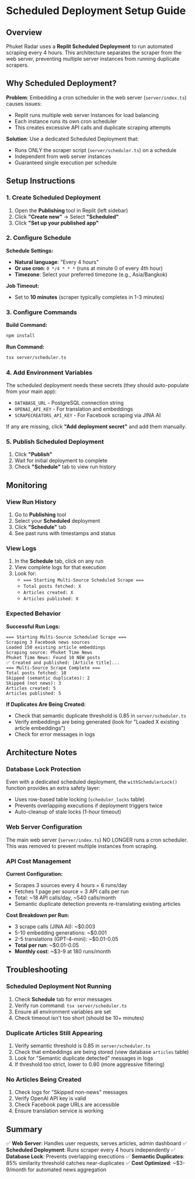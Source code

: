 # Scheduled Deployment Setup Guide

## Overview

Phuket Radar uses a **Replit Scheduled Deployment** to run automated scraping every 4 hours. This architecture separates the scraper from the web server, preventing multiple server instances from running duplicate scrapers.

## Why Scheduled Deployment?

**Problem**: Embedding a cron scheduler in the web server (`server/index.ts`) causes issues:
- Replit runs multiple web server instances for load balancing
- Each instance runs its own cron scheduler
- This creates excessive API calls and duplicate scraping attempts

**Solution**: Use a dedicated Scheduled Deployment that:
- Runs ONLY the scraper script (`server/scheduler.ts`) on a schedule
- Independent from web server instances
- Guaranteed single execution per schedule

## Setup Instructions

### 1. Create Scheduled Deployment

1. Open the **Publishing** tool in Replit (left sidebar)
2. Click **"Create new"** → Select **"Scheduled"**
3. Click **"Set up your published app"**

### 2. Configure Schedule

**Schedule Settings:**
- **Natural language**: "Every 4 hours"
- **Or use cron**: `0 */4 * * *` (runs at minute 0 of every 4th hour)
- **Timezone**: Select your preferred timezone (e.g., Asia/Bangkok)

**Job Timeout:**
- Set to **10 minutes** (scraper typically completes in 1-3 minutes)

### 3. Configure Commands

**Build Command:**
```bash
npm install
```

**Run Command:**
```bash
tsx server/scheduler.ts
```

### 4. Add Environment Variables

The scheduled deployment needs these secrets (they should auto-populate from your main app):

- `DATABASE_URL` - PostgreSQL connection string
- `OPENAI_API_KEY` - For translation and embeddings
- `SCRAPECREATORS_API_KEY` - For Facebook scraping via JINA AI

If any are missing, click **"Add deployment secret"** and add them manually.

### 5. Publish Scheduled Deployment

1. Click **"Publish"**
2. Wait for initial deployment to complete
3. Check **"Schedule"** tab to view run history

## Monitoring

### View Run History
1. Go to **Publishing** tool
2. Select your **Scheduled** deployment
3. Click **"Schedule"** tab
4. See past runs with timestamps and status

### View Logs
1. In the **Schedule** tab, click on any run
2. View complete logs for that execution
3. Look for:
   - `=== Starting Multi-Source Scheduled Scrape ===`
   - `Total posts fetched: X`
   - `Articles created: X`
   - `Articles published: X`

### Expected Behavior

**Successful Run Logs:**
```
=== Starting Multi-Source Scheduled Scrape ===
Scraping 3 Facebook news sources
Loaded 150 existing article embeddings
Scraping source: Phuket Time News
Phuket Time News: Found 10 NEW posts
✅ Created and published: [Article title]...
=== Multi-Source Scrape Complete ===
Total posts fetched: 10
Skipped (semantic duplicates): 2
Skipped (not news): 3
Articles created: 5
Articles published: 5
```

**If Duplicates Are Being Created:**
- Check that semantic duplicate threshold is 0.85 in `server/scheduler.ts`
- Verify embeddings are being generated (look for "Loaded X existing article embeddings")
- Check for error messages in logs

## Architecture Notes

### Database Lock Protection

Even with a dedicated scheduled deployment, the `withSchedulerLock()` function provides an extra safety layer:

- Uses row-based table locking (`scheduler_locks` table)
- Prevents overlapping executions if deployment triggers twice
- Auto-cleanup of stale locks (1-hour timeout)

### Web Server Configuration

The main web server (`server/index.ts`) NO LONGER runs a cron scheduler. This was removed to prevent multiple instances from scraping.

### API Cost Management

**Current Configuration:**
- Scrapes 3 sources every 4 hours = 6 runs/day
- Fetches 1 page per source = 3 API calls per run
- Total: ~18 API calls/day, ~540 calls/month
- Semantic duplicate detection prevents re-translating existing articles

**Cost Breakdown per Run:**
- 3 scrape calls (JINA AI): ~$0.003
- 5-10 embedding generations: ~$0.001
- 2-5 translations (GPT-4-mini): ~$0.01-0.05
- **Total per run**: ~$0.01-0.05
- **Monthly cost**: ~$3-9 at 180 runs/month

## Troubleshooting

### Scheduled Deployment Not Running

1. Check **Schedule** tab for error messages
2. Verify run command: `tsx server/scheduler.ts`
3. Ensure all environment variables are set
4. Check timeout isn't too short (should be 10+ minutes)

### Duplicate Articles Still Appearing

1. Verify semantic threshold is 0.85 in `server/scheduler.ts`
2. Check that embeddings are being stored (view database `articles` table)
3. Look for "Semantic duplicate detected" messages in logs
4. If threshold too strict, lower to 0.80 (more aggressive filtering)

### No Articles Being Created

1. Check logs for "Skipped non-news" messages
2. Verify OpenAI API key is valid
3. Check Facebook page URLs are accessible
4. Ensure translation service is working

## Summary

✅ **Web Server**: Handles user requests, serves articles, admin dashboard
✅ **Scheduled Deployment**: Runs scraper every 4 hours independently
✅ **Database Lock**: Prevents overlapping executions
✅ **Semantic Duplicates**: 85% similarity threshold catches near-duplicates
✅ **Cost Optimized**: ~$3-9/month for automated news aggregation
